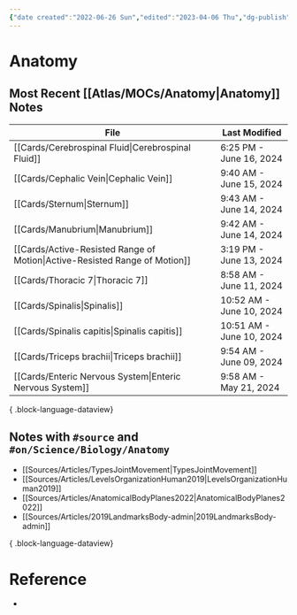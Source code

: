 ```yaml
---
{"date created":"2022-06-26 Sun","edited":"2023-04-06 Thu","dg-publish":true,"tags":["moc","on/Science/Biology"],"up":["[[🏠 Home]]"],"permalink":"/atlas/mo-cs/anatomy/","dgPassFrontmatter":true}
---
```


# Anatomy

## Most Recent [[Atlas/MOCs/Anatomy\|Anatomy]] Notes
| File                                                                          | Last Modified            |
| ----------------------------------------------------------------------------- | ------------------------ |
| [[Cards/Cerebrospinal Fluid\|Cerebrospinal Fluid]]                         | 6:25 PM - June 16, 2024  |
| [[Cards/Cephalic Vein\|Cephalic Vein]]                                     | 9:40 AM - June 15, 2024  |
| [[Cards/Sternum\|Sternum]]                                                 | 9:43 AM - June 14, 2024  |
| [[Cards/Manubrium\|Manubrium]]                                             | 9:42 AM - June 14, 2024  |
| [[Cards/Active-Resisted Range of Motion\|Active-Resisted Range of Motion]] | 3:19 PM - June 13, 2024  |
| [[Cards/Thoracic 7\|Thoracic 7]]                                           | 8:58 AM - June 11, 2024  |
| [[Cards/Spinalis\|Spinalis]]                                               | 10:52 AM - June 10, 2024 |
| [[Cards/Spinalis capitis\|Spinalis capitis]]                               | 10:51 AM - June 10, 2024 |
| [[Cards/Triceps brachii\|Triceps brachii]]                                 | 9:54 AM - June 09, 2024  |
| [[Cards/Enteric Nervous System\|Enteric Nervous System]]                   | 9:58 AM - May 21, 2024   |

{ .block-language-dataview}

## Notes with `#source` and `#on/Science/Biology/Anatomy `
- [[Sources/Articles/TypesJointMovement\|TypesJointMovement]]
- [[Sources/Articles/LevelsOrganizationHuman2019\|LevelsOrganizationHuman2019]]
- [[Sources/Articles/AnatomicalBodyPlanes2022\|AnatomicalBodyPlanes2022]]
- [[Sources/Articles/2019LandmarksBody-admin\|2019LandmarksBody-admin]]

{ .block-language-dataview}

# Reference
- 